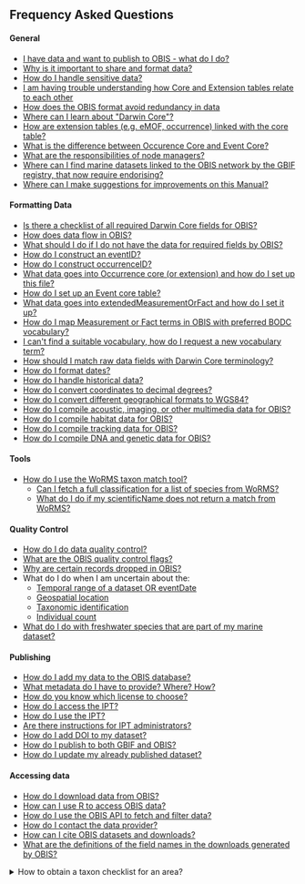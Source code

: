 ## Frequency Asked Questions

#### General

* [I have data and want to publish to OBIS - what do I do?](contribute.html)
* [Why is it important to share and format data?](contribute.html#why-publish-data-to-obis)
* [How do I handle sensitive data?](contribute.html#how-to-handle-sensitive-data)
* [I am having trouble understanding how Core and Extension tables relate to each other](relational_db.html)
* [How does the OBIS format avoid redundancy in data](relational_db.html#how-to-avoid-redundancy)
* [Where can I learn about "Darwin Core"?](darwin_core.html)
* [How are extension tables (e.g. eMOF, occurrence) linked with the core table?](formatting.html#extensions-in-obis)
* [What is the difference between Occurence Core and Event Core?](formatting.html#dataset-structure)
* [What are the responsibilities of node managers?](nodes.html)
* [Where can I find marine datasets linked to the OBIS network by the GBIF registry, that now require endorising?](https://github.com/iobis/obis-network-datasets/)
* [Where can I make suggestions for improvements on this Manual?](https://github.com/iobis/manual)

#### Formatting Data

* [Is there a checklist of all required Darwin Core fields for OBIS?](checklist.html)
* [How does data flow in OBIS?](data_standards.html)
* [What should I do if I do not have the data for required fields by OBIS?](common_formatissues.html#missing-required-fields)
* [How do I construct an eventID?](identifiers.html#eventid)
* [How do I construct occurrenceID?](identifiers.html#occurrenceid)
* [What data goes into Occurrence core (or extension) and how do I set up this file?](format_occurrence.html)
* [How do I set up an Event core table?](format_event.html)
* [What data goes into extendedMeasurementOrFact and how do I set it up?](format_emof.html)
* [How do I map Measurement or Fact terms in OBIS with preferred BODC vocabulary?](vocabulary.html#measurementorfact-vocabularies)
* [I can't find a suitable vocabulary, how do I request a new vocabulary term?](vocabulary.html#requesting-new-vocabulary-terms)
* [How should I match raw data fields with Darwin Core terminology?](vocabulary.html#map-your-data-with-dwc-vocabulary)
* [How do I format dates?](common_formatissues.html#temporal-dates-and-times)
* [How do I handle historical data?](common_formatissues.html#historical-data)
* [How do I convert coordinates to decimal degrees?](common_formatissues.html#converting-coordinates)
* [How do I convert  different geographical formats to WGS84?](common_formatissues.html#geographical-format-conversion)
* [How do I compile acoustic, imaging, or other multimedia data for OBIS?](other_data_types.html#multimedia-data-acoustic-imaging)
* [How do I compile habitat data for OBIS?](other_data_types.html#habitat-data)
* [How do I compile tracking data for OBIS?](other_data_types.html#tracking-data)
* [How do I compile DNA and genetic data for OBIS?](dna_data.html)

#### Tools

* [How do I use the WoRMS taxon match tool?](name_matching.html)
  * [Can I fetch a full classification for a list of species from WoRMS?](name_matching.html#how-to-fetch-a-full-classification-for-a-list-of-species-from-worms)
  * [What do I do if my scientificName does not return a match from WoRMS?](name_matching.html#what-to-do-with-non-matching-names)

#### Quality Control

* [How do I do data quality control?](data_qc.html#how-to-conduct-quality-control)
* [What are the OBIS quality control flags?]()
* [Why are certain records dropped in OBIS?](data_qc.html#why-are-records-dropped)
* What do I do when I am uncertain about the:
  * [Temporal range of a dataset OR eventDate](common_qc.html#uncertain-temporal-range)
  * [Geospatial location](common_qc.html#uncertain-geolocation)
  * [Taxonomic identification](common_qc.html#uncertain-taxonomic-information)
  * [Individual count](common_qc.html#individualcount)
* [What do I do with freshwater species that are part of my marine dataset?](common_qc.html#non-marine-species)

#### Publishing

* [How do I add my data to the OBIS database?](data_publication.html)
* [What metadata do I have to provide? Where? How?](eml.html#metadata-sections)
* [How do you know which license to choose?](data_publication.html#licenses)
* [How do I access the IPT?](ipt.html#how-to-access-the-ipt)
* [How do I use the IPT?](ipt.html#create-your-resource-on-the-ipt)
* [Are there instructions for IPT administrators?](ipt_admin.html)
* [How do I add DOI to my dataset?](data_sharing.html#adding-a-doi-to-datasets)
* [How do I publish to both GBIF and OBIS?](data_sharing.html#simultaneous-publishing-to-gbif)
* [How do I update my already published dataset?](data_sharing.html#update-your-data-in-obis)

#### Accessing data

* [How do I download data from OBIS?](access.html#obis-homepage-and-dataset-pages)
* [How can I use R to access OBIS data?](access.html#r-package)
* [How do I use the OBIS API to fetch and filter data?](access.html#api)
* [How do I contact the data provider?](access.html#api)
* [How can I cite OBIS datasets and downloads?](citing.html)
* [What are the definitions of the field names in the downloads generated by OBIS?](access.html#interpreting-downloaded-files-from-obis)
<details><summary>How to obtain a taxon checklist for an area?</summary>
      <br>
      
      There are a few possible ways to obtain a taxon checklist for a given area. We will obtain a checklist of species in the Albain EEZ as an example. To do this we will create a bounding box around our area of interest, and then apply filters to simplify the geometry.

      ```r
      library(mregions)
      library(dplyr)
      library(robis)
      library(sf)
      #obtain Albanian EEZ as sf
      geom <- mr_shp(key = "MarineRegions:eez", filter = "Albanian Exclusive Economic Zone", maxFeatures = NULL)
      #get WKT for the bounding box
      wkt <- st_as_text(st_as_sfc(st_bbox(geom)), digits = 6)
      #fetch occurrences for bounding box
      occ <- occurrence(geometry = wkt) %>%
        st_as_sf(coords = c("decimalLongitude", "decimalLatitude"), crs = 4326)
      #filter using geometry
      occ_filtered <- occ %>%
        filter(st_intersects(geometry, geom, sparse = FALSE)) %>%
        as_tibble() %>%
        select(-geometry)
      #get taxa
      alb_taxa <- occ_filtered %>%
        group_by(phylum, class, order, family, genus, species, scientificName) %>%
        summarize(records = n())
      ```
</details>
